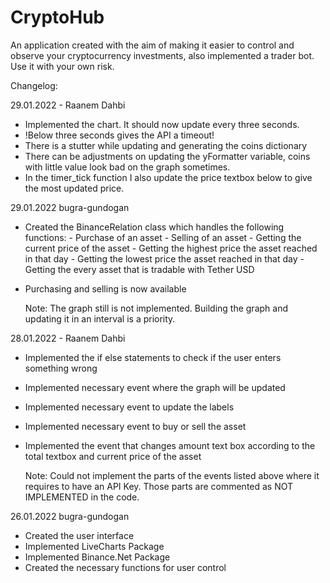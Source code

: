 # CryptoHub
An application created with the aim of making it easier to control and observe your cryptocurrency investments, also implemented a trader bot. Use it with your own risk.

Changelog:

29.01.2022 - Raanem Dahbi

- Implemented the chart. It should now update every three seconds. 
- !Below three seconds gives the API a timeout!
- There is a stutter while updating and generating the coins dictionary
- There can be adjustments on updating the yFormatter variable, coins with little value look bad on the graph sometimes.
- In the timer_tick function I also update the price textbox below to give the most updated price.

29.01.2022 bugra-gundogan

- Created the BinanceRelation class which handles the following functions:
          - Purchase of an asset
          - Selling of an asset
          - Getting the current price of the asset
          - Getting the highest price the asset reached in that day
          - Getting the lowest price the asset reached in that day
          - Getting the every asset that is tradable with Tether USD
- Purchasing and selling is now available

  Note: The graph still is not implemented. Building the graph and updating it in an interval is a priority.

28.01.2022 - Raanem Dahbi

- Implemented the if else statements to check if the user enters something wrong
- Implemented necessary event where the graph will be updated
- Implemented necessary event to update the labels
- Implemented necessary event to buy or sell the asset
- Implemented the event that changes amount text box according to the total textbox and current price of the asset

  Note: Could not implement the parts of the events listed above where it requires to have an API Key. Those parts are commented as NOT IMPLEMENTED in the code.

26.01.2022 bugra-gundogan

- Created the user interface
- Implemented LiveCharts Package
- Implemented Binance.Net Package
- Created the necessary functions for user control